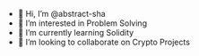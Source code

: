 - 👋 Hi, I’m @abstract-sha
- 👀 I’m interested in Problem Solving
- 🌱 I’m currently learning Solidity
- 💞️ I’m looking to collaborate on Crypto Projects


<!---
abstract-sha/abstract-sha is a ✨ special ✨ repository because its `README.md` (this file) appears on your GitHub profile.
You can click the Preview link to take a look at your changes.
--->
